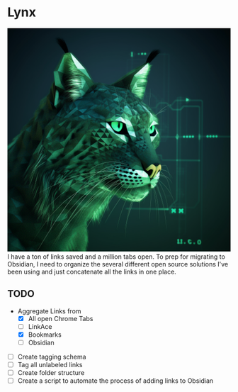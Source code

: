 # Lynx
![](lynx-logo.png)
I have a ton of links saved and a million tabs open. To prep for migrating to Obsidian, I need to organize the several different open source solutions I've been using and just concatenate all the links in one place. 

## TODO
- Aggregate Links from
  - [x] All open Chrome Tabs
  - [ ] LinkAce
  - [x] Bookmarks
  - [ ] Obsidian
- [ ] Create tagging schema
- [ ] Tag all unlabeled links
- [ ] Create folder structure
- [ ] Create a script to automate the process of adding links to Obsidian
